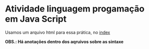 # Atividade linguagem progamação em Java Script
Usamos um arquivo html para essa prática, no [index](index.html)

**OBS.: Há anotações dentro dos aqruivos sobre as sintaxe**